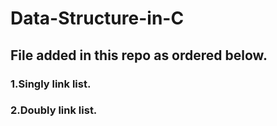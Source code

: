 # Data-Structure-in-C
## File added in this repo as ordered below. 

### 1.Singly link list.
### 2.Doubly link list.


